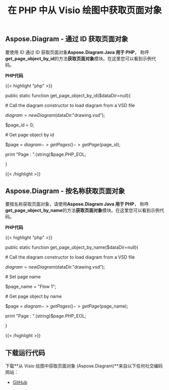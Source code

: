 ﻿---
title: 在 PHP 中从 Visio 绘图中获取页面对象
type: docs
weight: 10
url: /zh/java/get-a-page-object-from-visio-drawing-in-php/
---
## **Aspose.Diagram - 通过 ID 获取页面对象**
要使用 ID 通过 ID 获取页面对象**Aspose.Diagram Java 用于 PHP**， 称呼**get_page_object_by_id**的方法**获取页面对象**模块。在这里您可以看到示例代码。

**PHP代码**

{{< highlight "php" >}}

 public static function get_page_object_by_id($dataDir=null){

\# Call the diagram constructor to load diagram from a VSD file

$diagram = new Diagram($dataDir."drawing.vsd");

$page_id = 0;

\# Get page object by id

$page = $diagram->getPages()->getPage($page_id);

print "Page : ".(string)$page.PHP_EOL;

}

{{< /highlight >}}
## **Aspose.Diagram - 按名称获取页面对象**
要按名称获取页面对象，请使用**Aspose.Diagram Java 用于 PHP**， 称呼**get_page_object_by_name**的方法**获取页面对象**模块。在这里您可以看到示例代码。

**PHP代码**

{{< highlight "php" >}}

 public static function get_page_object_by_name($dataDir=null){

\# Call the diagram constructor to load diagram from a VSD file

$diagram = new Diagram($dataDir."drawing.vsd");

\# Set page name

$page_name = "Flow 1";

\# Get page object by name

$page = $diagram->getPages()->getPage($page_name);

print "Page : ".(string)$page.PHP_EOL;

}

{{< /highlight >}}
## **下载运行代码**
下载**从 Visio 绘图中获取页面对象 (Aspose.Diagram)**来自以下任何社交编码网站：

- [GitHub](https://github.com/asposediagram/Aspose.Diagram-for-Java/blob/master/Plugins/Aspose_Diagram_Java_for_PHP/src/aspose/diagram/WorkingwithPages/GetPageObject.php)
